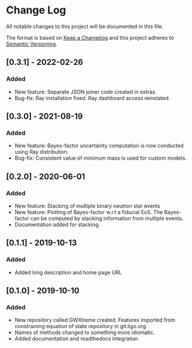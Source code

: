 # Change Log
All notable changes to this project will be documented in this file.

The format is based on [Keep a Changelog](http://keepachangelog.com/)
and this project adheres to [Semantic Versioning](http://semver.org/).

## [0.3.1] - 2022-02-26
### Added
- New feature: Separate JSON joiner code created in extras.
- Bug-fix: Ray installation fixed. Ray dashboard access reinstated.

## [0.3.0] - 2021-08-19
### Added
- New feature: Bayes-factor uncertainty computation is now conducted 
  using Ray distribution.
- Bug-fix: Consistent value of minimum mass is used for custom models.

## [0.2.0] - 2020-06-01
### Added
- New feature: Stacking of multiple binary neutron star events
- New feature: Plotting of Bayes-factor w.r.t a fiducial EoS.
  The Bayes-factor can be computed by stacking information from
  multiple events.
- Documentation added for stacking.

## [0.1.1] - 2019-10-13
### Added
- Added long description and home page URL

## [0.1.0] - 2019-10-10
### Added
- New repository called GWXtreme created. Features imported from
  constraining equation of state repository in git.ligo.org
- Names of methods changed to something more idiomatic.
- Added documentation and readthedocs integration 
